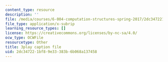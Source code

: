 ```yaml
---
content_type: resource
description: ''
file: /media/courses/6-004-computation-structures-spring-2017/2dc347221bf89e33383b6b068a137458_J5Mg_tqT18g.srt
file_type: application/x-subrip
learning_resource_types: []
license: https://creativecommons.org/licenses/by-nc-sa/4.0/
ocw_type: OCWFile
resourcetype: Other
title: 3play caption file
uid: 2dc34722-1bf8-9e33-383b-6b068a137458
---
```

